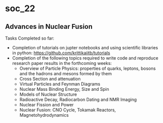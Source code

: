 # soc_22
## Advances in Nuclear Fusion
Tasks Completed so far:
- Completion of tutorials on jupter notebooks and using scientific libraries in python: https://github.com/krittikaiitb/tutorials
- Completion of the following topics required to write code and reproduce research paper results in the forthcoming weeks:
	- Overview of Particle Physics: properties of quarks, leptons, bosons and the hadrons and mesons formed by them
	- Cross Section and attenuation
	- Virtual Particles and Feynman Diagrams
	- Nuclear Mass Binding Energy, Size and Spin
	- Models of Nuclear Structure
	- Radioactive Decay, Radiocarbon Dating and NMR Imaging
	- Nuclear Fission and Power
	- Nuclear Fusion: CNO Cycle, Tokamak Reactors, Magnetohydrodynamics
